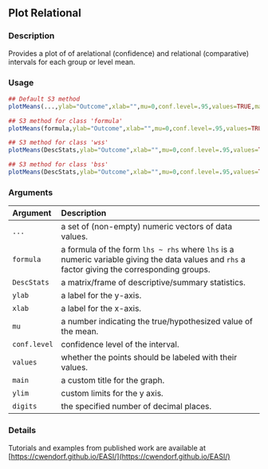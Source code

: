 ## Plot Relational

### Description

Provides a plot of of arelational (confidence) and relational (comparative) intervals for each group or level mean.

### Usage

```r
## Default S3 method
plotMeans(...,ylab="Outcome",xlab="",mu=0,conf.level=.95,values=TRUE,main=NULL,ylim=NULL,digits=3)

## S3 method for class 'formula'
plotMeans(formula,ylab="Outcome",xlab="",mu=0,conf.level=.95,values=TRUE,main=NULL,ylim=NULL,digits=3)

## S3 method for class 'wss'
plotMeans(DescStats,ylab="Outcome",xlab="",mu=0,conf.level=.95,values=TRUE,main=NULL,ylim=NULL,digits=3)

## S3 method for class 'bss'
plotMeans(DescStats,ylab="Outcome",xlab="",mu=0,conf.level=.95,values=TRUE,main=NULL,ylim=NULL,digits=3)
```

### Arguments

Argument | Description
:-- | :--
```...``` | a set of (non-empty) numeric vectors of data values.
```formula``` | a formula of the form `lhs ~ rhs` where `lhs` is a numeric variable giving the data values and `rhs` a factor giving the corresponding groups.
```DescStats``` | a matrix/frame of descriptive/summary statistics.
```ylab``` | a label for the y-axis.
```xlab``` | a label for the x-axis.
```mu``` | a number indicating the true/hypothesized value of the mean.
```conf.level``` | confidence level of the interval.
```values``` | whether the points should be labeled with their values.
```main``` | a custom title for the graph.
```ylim``` | custom limits for the y axis.
```digits``` | the specified number of decimal places.

### Details

Tutorials and examples from published work are available at [https://cwendorf.github.io/EASI/](https://cwendorf.github.io/EASI/) 
